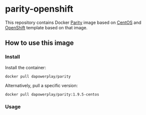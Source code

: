 # parity-openshift

This repository contains Docker [Parity](https://www.parity.io/) image based on [CentOS](https://www.centos.org/) and [OpenShift](https://www.openshift.com/) template based on that image.

## How to use this image


### Install

Install the container:

```
docker pull dapowerplay/parity
```

Alternatively, pull a specific version:

```
docker pull dapowerplay/parity:1.9.5-centos
```

### Usage
